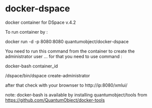 docker-dspace
=============

docker container for DSpace v.4.2

To run container by :

docker run -d -p 8080:8080 quantumobject/docker-dspace

You need to run this command from the container to create the administrator user ... for that you need to use command :

docker-bash container_id         

/dspace/bin/dspace create-administrator 


after that check with your brownser to http://ip:8080/xmlui/


note: docker-bash is available by installing quantumobject/tools  from https://github.com/QuantumObject/docker-tools
